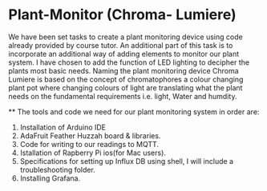 # Plant-Monitor (Chroma- Lumiere)
We have been set tasks to create a plant monitoring device using code already provided by course tutor. An additional part of this task is to incorporate an additional way of adding elements to monitor our plant system. I have chosen to add the function of LED lighting to decipher the plants most basic needs. Naming the plant monitoring device Chroma Lumiere is based on the concept of chromatophores a colour changing plant pot where changing colours of light are translating what the plant needs on the fundamental requirements i.e. light, Water and humdity.

** The tools and code we need for our plant monitoring system in order are:
1. Installation of Arduino IDE
2. AdaFruit Feather Huzzah board & libraries.
3. Code for writing to our readings to MQTT.
4. Istallation of Rapberry Pi ios(for Mac users).
5. Specifications for setting up Influx DB using shell, I will include a troubleshooting folder.
6. Installing Grafana.
